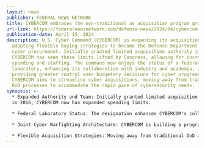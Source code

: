 ```yaml
---
layout: news
publisher: FEDERAL NEWS NETWORK
title: CYBERCOM embraces the non-traditional as acquisition program grows
url-link: https://federalnewsnetwork.com/defense-news/2024/04/cybercom-embraces-the-non-traditional-as-acquisition-program-grows/
publication-date: April 15, 2024
description: U.S. Cyber Command (CYBERCOM) is expanding its acquisition team and
  adopting flexible buying strategies to become the Defense Department's hub for
  cyber procurement. Initially granted limited acquisition authority in 2016,
  CYBERCOM has seen these limits lifted by Congress, allowing for increased
  spending and staffing. The command now enjoys the status of a federal
  laboratory, enhancing its collaboration with industry and academia, and
  providing greater control over budgetary decisions for cyber programs.
  CYBERCOM aims to streamline cyber acquisitions, moving away from traditional
  DoD processes to accommodate the rapid pace of cybersecurity needs.
synopsis: >-
  * Expanded Authority and Team: Initially granted limited acquisition authority
  in 2016, CYBERCOM now has expanded spending limits.

  * Federal Laboratory Status: The designation enhances CYBERCOM's collaboration with industry and academia and gives it more budgetary control.

  * Joint Cyber Warfighting Architecture: CYBERCOM is building a program office to oversee cyber products and services integration across the military.

  * Flexible Acquisition Strategies: Moving away from traditional DoD acquisition methods, CYBERCOM is adopting faster, more adaptable processes like DIU’s prototyping process and the Adaptive Acquisition Framework.
---
```

